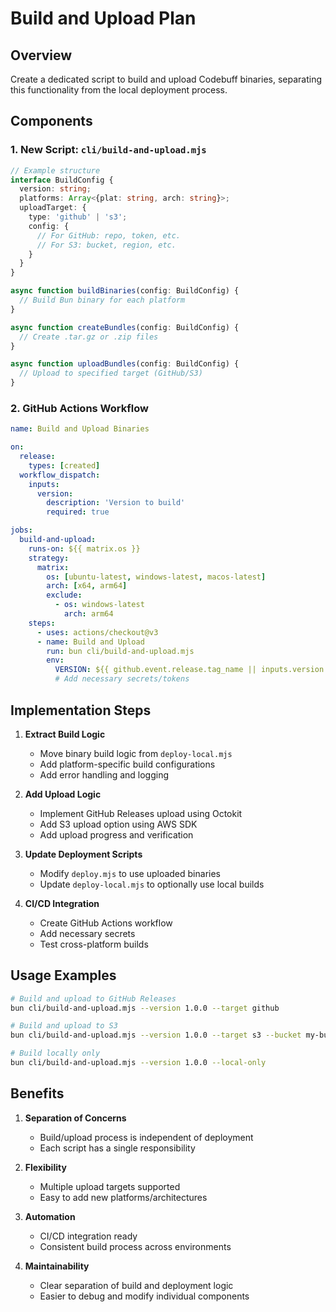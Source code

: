 # Build and Upload Plan

## Overview
Create a dedicated script to build and upload Codebuff binaries, separating this functionality from the local deployment process.

## Components

### 1. New Script: `cli/build-and-upload.mjs`
```typescript
// Example structure
interface BuildConfig {
  version: string;
  platforms: Array<{plat: string, arch: string}>;
  uploadTarget: {
    type: 'github' | 's3';
    config: {
      // For GitHub: repo, token, etc.
      // For S3: bucket, region, etc.
    }
  }
}

async function buildBinaries(config: BuildConfig) {
  // Build Bun binary for each platform
}

async function createBundles(config: BuildConfig) {
  // Create .tar.gz or .zip files
}

async function uploadBundles(config: BuildConfig) {
  // Upload to specified target (GitHub/S3)
}
```

### 2. GitHub Actions Workflow
```yaml
name: Build and Upload Binaries

on:
  release:
    types: [created]
  workflow_dispatch:
    inputs:
      version:
        description: 'Version to build'
        required: true

jobs:
  build-and-upload:
    runs-on: ${{ matrix.os }}
    strategy:
      matrix:
        os: [ubuntu-latest, windows-latest, macos-latest]
        arch: [x64, arm64]
        exclude:
          - os: windows-latest
            arch: arm64
    steps:
      - uses: actions/checkout@v3
      - name: Build and Upload
        run: bun cli/build-and-upload.mjs
        env:
          VERSION: ${{ github.event.release.tag_name || inputs.version }}
          # Add necessary secrets/tokens
```

## Implementation Steps

1. **Extract Build Logic**
   - Move binary build logic from `deploy-local.mjs`
   - Add platform-specific build configurations
   - Add error handling and logging

2. **Add Upload Logic**
   - Implement GitHub Releases upload using Octokit
   - Add S3 upload option using AWS SDK
   - Add upload progress and verification

3. **Update Deployment Scripts**
   - Modify `deploy.mjs` to use uploaded binaries
   - Update `deploy-local.mjs` to optionally use local builds

4. **CI/CD Integration**
   - Create GitHub Actions workflow
   - Add necessary secrets
   - Test cross-platform builds

## Usage Examples

```bash
# Build and upload to GitHub Releases
bun cli/build-and-upload.mjs --version 1.0.0 --target github

# Build and upload to S3
bun cli/build-and-upload.mjs --version 1.0.0 --target s3 --bucket my-bucket

# Build locally only
bun cli/build-and-upload.mjs --version 1.0.0 --local-only
```

## Benefits

1. **Separation of Concerns**
   - Build/upload process is independent of deployment
   - Each script has a single responsibility

2. **Flexibility**
   - Multiple upload targets supported
   - Easy to add new platforms/architectures

3. **Automation**
   - CI/CD integration ready
   - Consistent build process across environments

4. **Maintainability**
   - Clear separation of build and deployment logic
   - Easier to debug and modify individual components